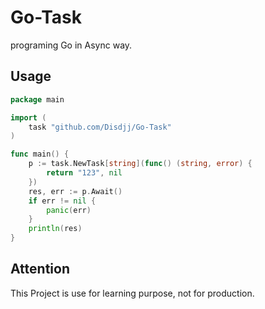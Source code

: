 # Go-Task

programing Go in Async way.

## Usage

```go
package main

import (
	task "github.com/Disdjj/Go-Task"
)

func main() {
	p := task.NewTask[string](func() (string, error) {
		return "123", nil
	})
	res, err := p.Await()
	if err != nil {
		panic(err)
	}
	println(res)
}

```

## Attention

This Project is use for learning purpose, not for production.
